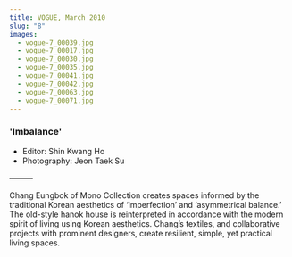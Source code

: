 ```yaml
---
title: VOGUE, March 2010
slug: "8"
images:
  - vogue-7_00039.jpg
  - vogue-7_00017.jpg
  - vogue-7_00030.jpg
  - vogue-7_00035.jpg
  - vogue-7_00041.jpg
  - vogue-7_00042.jpg
  - vogue-7_00063.jpg
  - vogue-7_00071.jpg
---
```


### 'Imbalance'

* Editor: Shin Kwang Ho
* Photography: Jeon Taek Su

&mdash;&mdash;&mdash;

Chang Eungbok of Mono Collection creates spaces informed by the traditional Korean aesthetics of ‘imperfection’ and ‘asymmetrical balance.’ The old-style hanok house is reinterpreted in accordance with the modern spirit of living  using Korean aesthetics. Chang’s textiles, and collaborative projects with prominent designers, create resilient, simple, yet practical living spaces.
